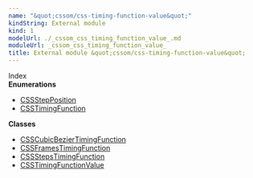```yaml
---
name: "&quot;cssom/css-timing-function-value&quot;"
kindString: External module
kind: 1
modelUrl: ./_cssom_css_timing_function_value_.md
moduleUrl: _cssom_css_timing_function_value_
title: External module &quot;cssom/css-timing-function-value&quot;
---
```








<section >
<div class="lead pb-2">Index</div>
<section class="tsd-panel tsd-index-panel">
<div class="tsd-index-content">
<section class="tsd-index-section ">
<strong>Enumerations</strong>
<ul>
<li class="tsd-kind-enum tsd-parent-kind-external-module"><a href="../_cssom_css_timing_function_value_.cssstepposition/" class="tsd-kind-icon">CSSStep<wbr>Position</a></li>
<li class="tsd-kind-enum tsd-parent-kind-external-module"><a href="../_cssom_css_timing_function_value_.csstimingfunction/" class="tsd-kind-icon">CSSTiming<wbr>Function</a></li>
</ul>
</section>
<section class="tsd-index-section ">
<strong>Classes</strong>
<ul>
<li class="tsd-kind-class tsd-parent-kind-external-module"><a href="../_cssom_css_timing_function_value_.csscubicbeziertimingfunction/" class="tsd-kind-icon">CSSCubic<wbr>Bezier<wbr>Timing<wbr>Function</a></li>
<li class="tsd-kind-class tsd-parent-kind-external-module"><a href="../_cssom_css_timing_function_value_.cssframestimingfunction/" class="tsd-kind-icon">CSSFrames<wbr>Timing<wbr>Function</a></li>
<li class="tsd-kind-class tsd-parent-kind-external-module"><a href="../_cssom_css_timing_function_value_.cssstepstimingfunction/" class="tsd-kind-icon">CSSSteps<wbr>Timing<wbr>Function</a></li>
<li class="tsd-kind-class tsd-parent-kind-external-module"><a href="../_cssom_css_timing_function_value_.csstimingfunctionvalue/" class="tsd-kind-icon">CSSTiming<wbr>Function<wbr>Value</a></li>
</ul>
</section>
</div>
</section>
</section>
